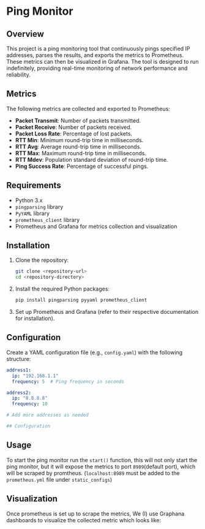# Ping Monitor

## Overview

This project is a ping monitoring tool that continuously pings specified IP addresses, parses the results, and exports the metrics to Prometheus. These metrics can then be visualized in Grafana. The tool is designed to run indefinitely, providing real-time monitoring of network performance and reliability.

## Metrics

The following metrics are collected and exported to Prometheus:

- **Packet Transmit**: Number of packets transmitted.
- **Packet Receive**: Number of packets received.
- **Packet Loss Rate**: Percentage of lost packets.
- **RTT Min**: Minimum round-trip time in milliseconds.
- **RTT Avg**: Average round-trip time in milliseconds.
- **RTT Max**: Maximum round-trip time in milliseconds.
- **RTT Mdev**: Population standard deviation of round-trip time.
- **Ping Success Rate**: Percentage of successful pings.

## Requirements

- Python 3.x
- `pingparsing` library
- `PyYAML` library
- `prometheus_client` library
- Prometheus and Grafana for metrics collection and visualization

## Installation

1. Clone the repository:
    ```bash
    git clone <repository-url>
    cd <repository-directory>
    ```

2. Install the required Python packages:
    ```bash
    pip install pingparsing pyyaml prometheus_client
    ```

3. Set up Prometheus and Grafana (refer to their respective documentation for installation).

## Configuration

Create a YAML configuration file (e.g., `config.yaml`) with the following structure:

```yaml
address1:
  ip: "192.168.1.1"
  frequency: 5  # Ping frequency in seconds

address2:
  ip: "8.8.8.8"
  frequency: 10

# Add more addresses as needed

## Configuration
```
## Usage

To start the ping monitor run the `start()` function, this will not only start the ping monitor, but it will expose the metrics to port `8989`(default port), which will be scraped by promtheus. (`localhost:8989` must be added to the `prometheus.yml` file under `static_configs`)

## Visualization

Once prometheus is set up to scrape the metrics, We (I) use Graphana dashboards to visualize the collected metric which looks like:
